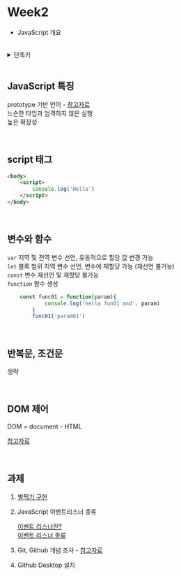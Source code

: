 # Week2

- JavaScript 개요

<br>

<details>
<summary>단축키</summary>
<div markdown="1">       

웹으로 연결하기 `Alt` + `B` <br>
개발자 도구 `ctrl` + `shift` + `I`

</div>
</details>

<br>

## JavaScript 특징
prototype 기반 언어 - [참고자료](https://medium.com/@limsungmook/%EC%9E%90%EB%B0%94%EC%8A%A4%ED%81%AC%EB%A6%BD%ED%8A%B8%EB%8A%94-%EC%99%9C-%ED%94%84%EB%A1%9C%ED%86%A0%ED%83%80%EC%9E%85%EC%9D%84-%EC%84%A0%ED%83%9D%ED%96%88%EC%9D%84%EA%B9%8C-997f985adb42) <br>
느슨한 타입과 엄격하지 않은 실행 <br>
높은 확장성 

<br>

## script 태그
```html
<body>
    <script>
        console.log('Hello')
    </script>
</body>
```

<br>

## 변수와 함수



`var` 지역 및 전역 변수 선언, 유동적으로 할당 값 변경 가능 <br>
`let` 블록 범위 지역 변수 선언, 변수에 재할당 가능 (재선언 불가능) <br>
`const` 변수 재선언 및 재할당 불가능 <br>
`function` 함수 생성 <br>
```javascript
    const func01 = function(param){
            console.log('hello fun01 and', param)
        }
        func01('param01')
```

<br>

## 반복문, 조건문
생략

<br>

## DOM 제어


DOM = document - HTML <br>

[참고자료](https://grace-go.tistory.com/78)

<br>

## 과제
1. [별찍기 구현](https://github.com/RightHennessy/2021-Winter-Fronted-Study/blob/main/Week2/assignment.html)

2. JavaScript 이벤트리스너 종류 <br>

    [이벤트 리스너란?](https://ordinary-code.tistory.com/64) <br>
    [이벤트 리스너 종류](https://yoonjong-park.tistory.com/entry/addEventListener-%EC%9D%B4%EB%B2%A4%ED%8A%B8%EB%A6%AC%EC%8A%A4%EB%84%88-%EC%A2%85%EB%A5%98)


3. Git, Github 개념 조사 - [참고자료](https://velog.io/@gparkkii/GitGithub)

4. Github Desktop 설치
